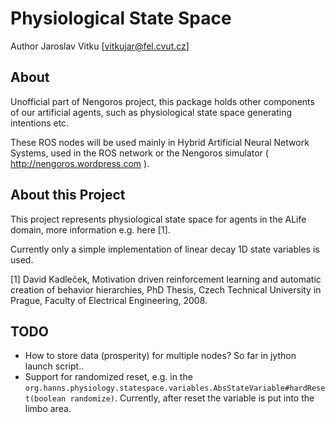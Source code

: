Physiological State Space
====================================================

Author Jaroslav Vitku [vitkujar@fel.cvut.cz]

About
------

Unofficial part of Nengoros project, this package holds other components of our artificial agents, such as physiological state space generating intentions etc.

These ROS nodes will be used mainly in Hybrid Artificial Neural Network Systems, used in the ROS network or the Nengoros simulator ( http://nengoros.wordpress.com ). 

About this Project
-------
This project represents physiological state space for agents in the ALife domain, more information e.g. here [1].

Currently only a simple implementation of linear decay 1D state variables is used.



[1] David Kadleček, Motivation driven reinforcement learning and automatic creation of behavior hierarchies, PhD Thesis, Czech Technical University in Prague, Faculty of Electrical Engineering, 2008. 


TODO
-------

* How to store data (prosperity) for multiple nodes? So far in jython launch script..
* Support for randomized reset, e.g. in the `org.hanns.physiology.statespace.variables.AbsStateVariable#hardReset(boolean randomize)`. Currently, after reset the variable is put into the limbo area.
